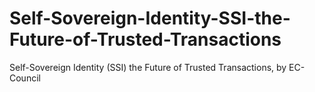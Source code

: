 # Self-Sovereign-Identity-SSI-the-Future-of-Trusted-Transactions
Self-Sovereign Identity (SSI) the Future of Trusted Transactions, by EC-Council

